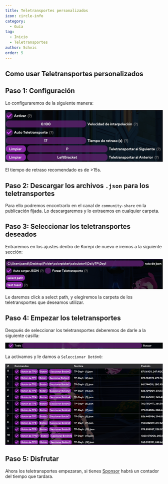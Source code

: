 ```yaml
---
title: Teletransportes personalizados
icon: circle-info
category:
  - Guía
tag:
  - Inicio
  - Teletransportes
author: Schvis
order: 5
---
```


## Como usar Teletransportes personalizados

## Paso 1: Configuración 

Lo configuraremos de la siguiente manera:

![](images/teleport.png)

El tiempo de retraso recomendado es de >15s.

## Paso 2: Descargar los archivos `.json` para los teletransportes

Para ello podremos encontrarlo en el canal de `community-share` en la publicación fijada. Lo descargaremos y lo extraemos en cualquier carpeta.

## Paso 3: Seleccionar los teletransportes deseados

Entraremos en los ajustes dentro de Korepi de nuevo e iremos a la siguiente sección:

![](images/teleport2.png)

Le daremos click a select path, y elegiremos la carpeta de los teletransportes que deseamos utilizar.

## Paso 4: Empezar los teletransportes

Después de seleccionar los teletransportes deberemos de darle a la siguiente casilla:

![](images/teleport3.png)

La activamos y le damos a `Seleccionar Botón0`: 

![](images/teleport4.png)

## Paso 5: Disfrutar

Ahora los teletransportes empezaran, si tienes [Sponsor](../start/sponsor.md) habrá un contador del tiempo que tardara.


